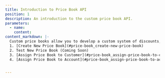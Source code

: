 ```yaml
---
title: Introduction to Price Book API
position: 1
description: An introduction to the custom price book API.
parameters:
  - name:
    content:
content_markdown: |-
  Custom price books allow you to develop a custom system of discounts, rates, and adjustments for customers on an individual level. At minimum, the following four API requests must be sent to set up custom price books:
  1. [Create New Price Book](#price-book_create-new-price-book)
  2. Test New Price Book (Coming Soon)
  3. [Assign Price Book to Customer](#price-book_assign-price-book-to-customer)
  4. [Assign Price Book to Account](#price-book_assign-price-book-to-account)


---
```

